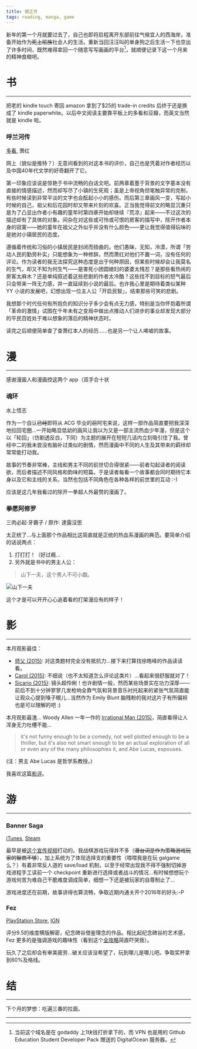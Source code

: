 ```yaml
---
title: 寝正月
tags: reading, manga, game
---
```


新年的第一个月就要过去了，自己也即将启程离开东部前往气候宜人的西海岸，准备开始作为<del>死上班族</del>社会人的生活。重新当回汪汪叫的单身狗之后生活一下也空出了许多时间，既然难得拿回一个随意写写画画的平台[^1]，就顺便记录下这一个月来的精神食粮吧。

# 书

***

把老的 kindle touch 寄回 amazon 拿到了$25的 trade-in credits 后终于还是换成了 kindle paperwhite。以后中文阅读主要靠平板上的多看和豆瓣，而英文当然就是 kindle 啦。

### 呼兰河传

[多看](http://www.duokan.com/book/26), 萧红

网上（貌似是推特？）无意间看到的对这本书的评价，自己也是凭着对作者经历以及中国40年代文学的好奇翻开了它。

第一印象应该说是惊艳于书中流畅的白话文吧。前两章着墨于背景的文字基本没有直接的情感描述，然而却写尽了小镇的生死观；虽是上帝视角但笔触异常的克制，有些时候读到非常平淡的文字也会酝起小小的感伤。而后第三章画风一变，写起小时候的自己，祖父和后花园时却又带来片刻的欢喜。正当我觉得前文的略显沉重只是为了凸显出作者小有趣的童年时第四章开始却继续『荒凉』起来——不过这次的描述却有了具体的对象。间杂在对这些或可怜或可恨的房客的描写中，除开作者本身的寂寞——她的童年在祖父之外似乎并没有什么颜色——更让我觉得值得玩味的是她对小镇居民的态度。

遵循着传统和习俗的小镇居民是封闭而扭曲的。他们愚昧，无知，冷漠，所谓「劳动人民的勤劳朴实」只能想象为一种修辞。然而萧红对他们不置一词，没有任何的评论。作为读者的我无法探究这种态度是出于何种原因，但某些时候却会让我莫名的生气，却又不知为何生气——是害死小团圆媳妇的婆婆太残忍？是那些看热闹的房客太麻木？还是单纯叙述着这些悲剧的作者太冷酷？这些找不到目标的怒气最后只会带来一阵无力感，并一直延续到小说的最后。也许我心里是期待着类似某种 YY 小说的发展吧，幻想出现一位主人公「开启民智」，结束那些可笑的悲剧。

我想那个时代任何有所抱负的知识分子多少会有点无力感，特别是当你怀抱着所谓「革命的激情」试图在千年未有之变局中做出点推动人们进步的事业却发现大部分的平民百姓处于难以想象的落后的精神状态时。

读完之后顺便简单查了查萧红本人的经历……也是另一个让人唏嘘的故事。

# 漫

***

感谢漫画人和漫画控这两个 app（双手合十状

### 魂环

水上悟志

作为一个自认<del>已经</del>即将从 ACG 毕业的<del>前</del>阿宅来说，这样一部作品简直要把我深深地拉回宅圈...一开始略显低幼的画风让我以为又是一部主流热血少年漫，但是这个以「<span class="heimu">轮回</span>」（仿剧透反白，下同）为主题的展开在短短几话内立刻吸引住了我。曾经中二的我未尝没有脑补过类似的剧情，然而漫画中不同的<span class="heimu">人生</span>及其带来的羁绊却常常能打动我。

故事的节奏非常棒，主线和男主不同的<span class="heimu">前世</span>切合得很紧——前者勾起读者的阅读欲，而后者描述不同风格和韵味的短篇。于是读者每看一个故事都会同时期待它本身以及它和主线的关系，当然也包括不同角色在各种各样的<span class="heimu">前世</span>里的互动 :-)

应该是这几年我看过的除开一拳超人外最赞的漫画了。

### 拳愿阿修罗

三肉必起·牙霸子 / 原作: 達露沒恩

太正统了...与上面那个作品相比这简直就是正统的热血系漫画的典范。要简单介绍的话说两点：

1. 打打打！（好过瘾...
2. 另外就是书中的男主人公：

> 山下一夫，这个男人不可小觑。

![山下一夫](http://i.imgur.com/aJVZP9Vs.png)

这个才是可以开开心心追着看的打架漫应有的样子！

# 影

***

本月观影最佳：

- [师父 (2015)](http://movie.douban.com/subject/25919910/): 对这类题材完全没有抵抗力…接下来打算找徐皓峰的作品读读看。
- [Carol (2015)](http://www.imdb.com/title/tt2402927/): 不细说（也不太知道怎么评论这类片）…看起来很舒服就对了！
- [Sicario (2015)](http://www.imdb.com/title/tt3397884/): 镜头超伶俐！也许剧情一般，然而某些场景实在功力深厚——前后不到十分钟寥寥几发枪响全靠气氛和背景音乐衬托起来的紧张气氛简直能让观众心提到嗓子眼儿…当然作为 Emily Blunt 脑残粉的我对这片子有所偏袒也是可以理解的吧 :)

本月观影最渣… Woody Allen 一年一作的 [Irrational Man (2015)](www.imdb.com/title/tt3715320/)，简直看得让人浑身无力吐槽不能...

> it's not funny enough to be a comedy, not well plotted enough to be a thriller, but it's also not smart enough to be an actual exploration of all or even any of the many philosophies it, and Abe Lucas, espouses.

(注：男主 Abe Lucas 是哲学系教授。)

我喜欢这篇[影评](http://blogs.indiewire.com/theplaylist/cannes-review-woody-allens-irrational-man-starring-joaquin-phoenix-emma-stone-and-parker-posey-20150515)。

# 游

***

### Banner Saga

[iTunes](https://itunes.apple.com/us/app/banner-saga/id911006986?mt=8), [Steam](http://store.steampowered.com/app/237990/)

最早是被[这个宣传视频](https://www.youtube.com/watch?v=FbIH0vS9AG4)打动的。我战棋游戏玩得并不多（<del>潜台词是作为策略游戏玩家的智商不够</del>），加上系统为了体现选择支的重要性（喂喂我是在玩 galgame 么？）有着非常反人道的 save/load 机制，以至于经常出现我不得不强制切掉游戏进程手工读前一个 checkpoint 重新进行选择或者战斗的情况...有时候想想玩个游戏何苦为难自己干脆难度调成简单，细想一下还是被玩家的自尊制止了...

游戏进度还在前期，故事讲得也算流畅，争取近期内通关开个2016年的好头:-P

### Fez

[PlayStation Store](https://store.playstation.com/#!/en-us/games/fez/cid=UP4427-PCSE00404_00-FEZTHEGAMEPOLYTR), [IGN](http://www.ign.com/games/fez/vita-20004238)

评分9.5的维度横版解密，纪念碑谷借鉴理念的作品。相比起纪念碑谷的艺术感，Fez 更多的是强调游戏的趣味性（看到这个[全攻略](http://bbs.tgbus.com/thread-5493863-1-1.html)简直吓哭我）。

玩久了之后却会有审美疲劳…破关应该没希望了，玩到哪儿是哪儿吧。争取奖杯拿到60%及格线。

# 结

****

下个月的梦想：吃遍三番的拉面。

******

[^1]: 当前这个域名是在 godaddy 上1块钱打折拿下的，而 VPN 也是用的 Github Education Student Developer Pack  赠送的 DigitalOcean 服务器。

